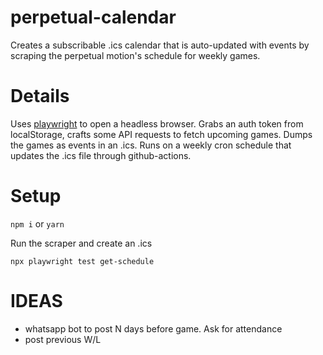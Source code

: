 # perpetual-calendar

Creates a subscribable .ics calendar that is auto-updated with events by scraping the perpetual motion's schedule for weekly games.

# Details

Uses [playwright](https://playwright.dev/docs/intro) to open a headless browser. Grabs an auth token from localStorage, crafts some API requests to fetch upcoming games. Dumps the games as events in an .ics.
Runs on a weekly cron schedule that updates the .ics file through github-actions.

# Setup

`npm i` or `yarn`

Run the scraper and create an .ics

```
npx playwright test get-schedule
```

# IDEAS

- whatsapp bot to post N days before game. Ask for attendance
- post previous W/L
